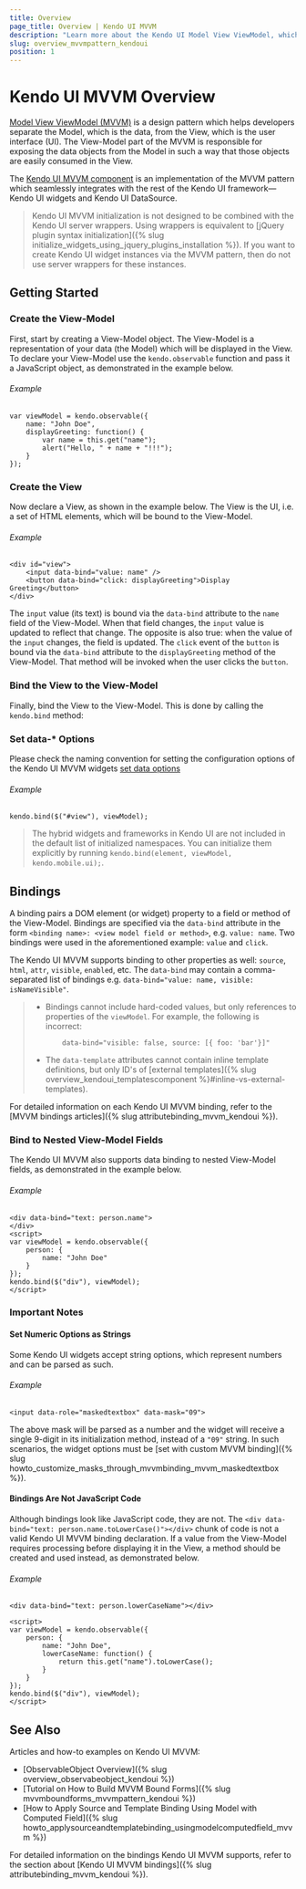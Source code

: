```yaml
---
title: Overview
page_title: Overview | Kendo UI MVVM
description: "Learn more about the Kendo UI Model View ViewModel, which is an implementation of the MVVM pattern, integrated with the Kendo UI framework."
slug: overview_mvvmpattern_kendoui
position: 1
---
```


# Kendo UI MVVM Overview

[Model View ViewModel (MVVM)](http://en.wikipedia.org/wiki/Model_View_ViewModel) is a design pattern which helps developers separate the Model, which is the data, from the View, which is the user interface (UI). The View-Model part of the MVVM is responsible for exposing the data objects from the Model in such a way that those objects are easily consumed in the View.

The [Kendo UI MVVM component](http://demos.telerik.com/kendo-ui/mvvm/index) is an implementation of the MVVM pattern which seamlessly integrates with the rest of the Kendo UI framework&mdash;Kendo UI widgets and Kendo UI DataSource.

> Kendo UI MVVM initialization is not designed to be combined with the Kendo UI server wrappers. Using wrappers is equivalent to [jQuery plugin syntax initialization]({% slug initialize_widgets_using_jquery_plugins_installation %}). If you want to create Kendo UI widget instances via the MVVM pattern, then do not use server wrappers for these instances.

## Getting Started

### Create the View-Model

First, start by creating a View-Model object. The View-Model is a representation of your data (the Model) which will be displayed in the View. To declare your View-Model use the `kendo.observable` function and pass it a JavaScript object, as demonstrated in the example below.

###### Example

    var viewModel = kendo.observable({
        name: "John Doe",
        displayGreeting: function() {
            var name = this.get("name");
            alert("Hello, " + name + "!!!");
        }
    });

### Create the View

Now declare a View, as shown in the example below. The View is the UI, i.e. a set of HTML elements, which will be bound to the View-Model.

###### Example

    <div id="view">
        <input data-bind="value: name" />
        <button data-bind="click: displayGreeting">Display Greeting</button>
    </div>

The `input` value (its text) is bound via the `data-bind` attribute to the `name` field of the View-Model. When that field changes, the `input` value is updated to reflect that change. The opposite is also true: when the value of the `input` changes, the field is updated. The `click` event of the `button` is bound via the `data-bind` attribute to the `displayGreeting` method of the View-Model. That method will be invoked when the user clicks the `button`.

### Bind the View to the View-Model

Finally, bind the View to the View-Model. This is done by calling the `kendo.bind` method:

### Set data-* Options

Please check the naming convention for setting the configuration options of the Kendo UI MVVM widgets [set data options](http://docs.telerik.com/kendo-ui/intro/widget-basics/data-attribute-initialization#set-data--options)

###### Example

    kendo.bind($("#view"), viewModel);

> The hybrid widgets and frameworks in Kendo UI are not included in the default list of initialized namespaces. You can initialize them explicitly by running `kendo.bind(element, viewModel, kendo.mobile.ui);`.

## Bindings

A binding pairs a DOM element (or widget) property to a field or method of the View-Model. Bindings are specified via the `data-bind` attribute in the form `<binding name>: <view model field or method>`, e.g. `value: name`. Two bindings were used in the aforementioned example: `value` and `click`.

The Kendo UI MVVM supports binding to other properties as well: `source`, `html`, `attr`, `visible`, `enabled`, etc. The `data-bind` may contain a comma-separated list of bindings e.g. `data-bind="value: name, visible: isNameVisible"`.

> * Bindings cannot include hard-coded values, but only references to properties of the `viewModel`. For example, the following is incorrect:
>
>           data-bind="visible: false, source: [{ foo: 'bar'}]"
>
> * The `data-template` attributes cannot contain inline template definitions, but only ID's of [external templates]({% slug overview_kendoui_templatescomponent %}#inline-vs-external-templates).

For detailed information on each Kendo UI MVVM binding, refer to the [MVVM bindings articles]({% slug attributebinding_mvvm_kendoui %}).

### Bind to Nested View-Model Fields

The Kendo UI MVVM also supports data binding to nested View-Model fields, as demonstrated in the example below.

###### Example

    <div data-bind="text: person.name">
    </div>
    <script>
    var viewModel = kendo.observable({
        person: {
            name: "John Doe"
        }
    });
    kendo.bind($("div"), viewModel);
    </script>

### Important Notes

#### Set Numeric Options as Strings

Some Kendo UI widgets accept string options, which represent numbers and can be parsed as such.

###### Example

    <input data-role="maskedtextbox" data-mask="09">

The above mask will be parsed as a number and the widget will receive a single 9-digit in its initialization method, instead of a `"09"` string. In such scenarios, the widget options must be [set with custom MVVM binding]({% slug howto_customize_masks_through_mvvmbinding_mvvm_maskedtextbox %}).

#### Bindings Are Not JavaScript Code

Although bindings look like JavaScript code, they are not. The `<div data-bind="text: person.name.toLowerCase()"></div>` chunk of code is not a valid Kendo UI MVVM binding declaration. If a value from the View-Model requires processing before displaying it in the View, a method should be created and used instead, as demonstrated below.

###### Example

    <div data-bind="text: person.lowerCaseName"></div>

    <script>
    var viewModel = kendo.observable({
        person: {
            name: "John Doe",
            lowerCaseName: function() {
                return this.get("name").toLowerCase();
            }
        }
    });
    kendo.bind($("div"), viewModel);
    </script>

## See Also

Articles and how-to examples on Kendo UI MVVM:

* [ObservableObject Overview]({% slug overview_observabeobject_kendoui %})
* [Tutorial on How to Build MVVM Bound Forms]({% slug mvvmboundforms_mvvmpattern_kendoui %})
* [How to Apply Source and Template Binding Using Model with Computed Field]({% slug howto_applysourceandtemplatebinding_usingmodelcomputedfield_mvvm %})

For detailed information on the bindings Kendo UI MVVM supports, refer to the section about [Kendo UI MVVM bindings]({% slug attributebinding_mvvm_kendoui %}).
